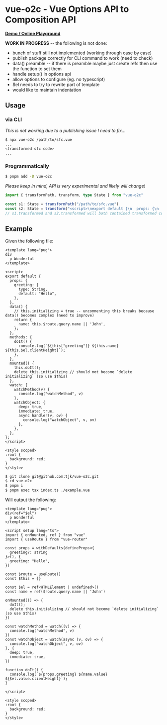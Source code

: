 # vue-o2c - Vue Options API to Composition API

**[Demo / Online Playground](https://tjk.github.io/vue-o2c/)**

**WORK IN PROGRESS** -- the following is not done:

- bunch of stuff still not implemented (working through case by case)
- publish package correctly for CLI command to work (need to check)
- data() preamble -- if there is preamble maybe just create refs then use the function to set them
- handle setup() in options api
- allow options to configure (eg. no typescript)
- $el needs to try to rewrite part of template
- would like to maintain indentation

## Usage

### via CLI

*This is not working due to a publishing issue I need to fix...*

```bash
$ npx vue-o2c /path/to/sfc.vue
...
<transformed sfc code>
...
```

### Programmatically

```bash
$ pnpm add -D vue-o2c
```

*Please keep in mind, API is very experimental and likely will change!*

```typescript
import { transformPath, transform, type State } from "vue-o2c"

const s1: State = transformPath("/path/to/sfc.vue")
const s2: State = transform("<script>\nexport default {\n  props: {\n    a: String,\n  }\n}\n</script>")
// s1.transformed and s2.transformed will both contained transformed code
```

## Example

Given the following file:

```vue cat example.vue
<template lang="pug">
div
  p Wonderful
</template>

<script>
export default {
  props: {
    greeting: {
      type: String,
      default: "Hello",
    },
  },
  data() {
    // this.initializing = true -- uncommenting this breaks because data() becomes complex (need to improve)
    return {
      name: this.$route.query.name || 'John',
    };
  },
  methods: {
    doIt() {
      console.log(`${this["greeting"]} ${this.name} ${this.$el.clientHeight}`);
    },
  },
  mounted() {
    this.doIt();
    delete this.initializing // should not become `delete initializing` (so use $this)
  },
  watch: {
    watchMethod(v) {
      console.log("watchMethod", v)
    },
    watchObject: {
      deep: true,
      immediate: true,
      async handler(v, ov) {
        console.log("watchObject", v, ov)
      },
    },
  },
};
</script>

<style scoped>
:root {
  background: red;
}
</style>
```

```bash
$ git clone git@github.com:tjk/vue-o2c.git
$ cd vue-o2c
$ pnpm i
$ pnpm exec tsx index.ts ./example.vue
```

Will output the following:

```vue pnpm exec tsx src/cli.ts ./example.vue
<template lang="pug">
div(ref="$el")
  p Wonderful
</template>

<script setup lang="ts">
import { onMounted, ref } from "vue"
import { useRoute } from "vue-router"

const props = withDefaults(defineProps<{
  greeting?: string
}>(), {
  greeting: "Hello",
})

const $route = useRoute()
const $this = {}

const $el = ref<HTMLElement | undefined>()
const name = ref($route.query.name || 'John')

onMounted(() => {
  doIt();
  delete this.initializing // should not become `delete initializing` (so use $this)
})

const watchMethod = watch((v) => {
  console.log("watchMethod", v)
})
const watchObject = watch(async (v, ov) => {
  console.log("watchObject", v, ov)
}, {
  deep: true,
  immediate: true,
})

function doIt() {
  console.log(`${props.greeting} ${name.value} ${$el.value.clientHeight}`);
}

</script>

<style scoped>
:root {
  background: red;
}
</style>

```